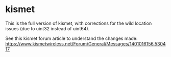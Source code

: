 # kismet
This is the full version of kismet, with corrections for the wild location issues (due to uint32 instead of uint64).

See this kismet forum article to understand the changes made:
https://www.kismetwireless.net/Forum/General/Messages/1401016156.530417
